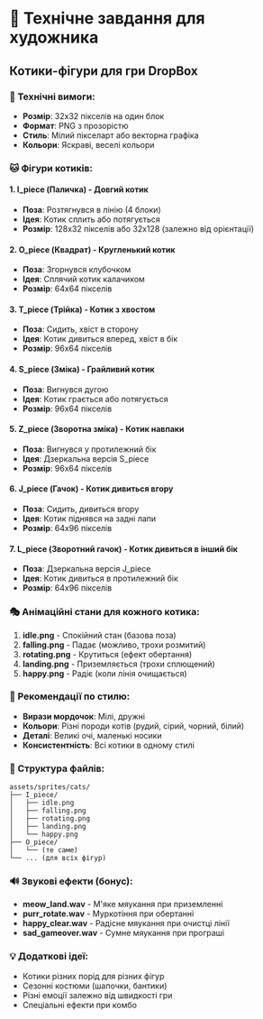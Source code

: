 # 🎨 Технічне завдання для художника

## Котики-фігури для гри DropBox

### 📐 Технічні вимоги:
- **Розмір**: 32x32 пікселів на один блок
- **Формат**: PNG з прозорістю
- **Стиль**: Мілий пікселарт або векторна графіка
- **Кольори**: Яскраві, веселі кольори

### 🐱 Фігури котиків:

#### 1. **I_piece** (Паличка) - Довгий котик
- **Поза**: Розтягнувся в лінію (4 блоки)
- **Ідея**: Котик сплить або потягується
- **Розмір**: 128x32 пікселів або 32x128 (залежно від орієнтації)

#### 2. **O_piece** (Квадрат) - Кругленький котик  
- **Поза**: Згорнувся клубочком
- **Ідея**: Сплячий котик калачиком
- **Розмір**: 64x64 пікселів

#### 3. **T_piece** (Трійка) - Котик з хвостом
- **Поза**: Сидить, хвіст в сторону
- **Ідея**: Котик дивиться вперед, хвіст в бік
- **Розмір**: 96x64 пікселів

#### 4. **S_piece** (Зміка) - Грайливий котик
- **Поза**: Вигнувся дугою
- **Ідея**: Котик грається або потягується
- **Розмір**: 96x64 пікселів

#### 5. **Z_piece** (Зворотна зміка) - Котик навпаки
- **Поза**: Вигнувся у протилежний бік
- **Ідея**: Дзеркальна версія S_piece
- **Розмір**: 96x64 пікселів

#### 6. **J_piece** (Гачок) - Котик дивиться вгору
- **Поза**: Сидить, дивиться вгору
- **Ідея**: Котик піднявся на задні лапи
- **Розмір**: 64x96 пікселів

#### 7. **L_piece** (Зворотний гачок) - Котик дивиться в інший бік
- **Поза**: Дзеркальна версія J_piece
- **Ідея**: Котик дивиться в протилежний бік
- **Розмір**: 64x96 пікселів

### 🎭 Анімаційні стани для кожного котика:

1. **idle.png** - Спокійний стан (базова поза)
2. **falling.png** - Падає (можливо, трохи розмитий)
3. **rotating.png** - Крутиться (ефект обертання)
4. **landing.png** - Приземляється (трохи сплющений)
5. **happy.png** - Радіє (коли лінія очищається)

### 🎨 Рекомендації по стилю:

- **Вирази мордочок**: Мілі, дружні
- **Кольори**: Різні породи котів (рудий, сірий, чорний, білий)
- **Деталі**: Великі очі, маленькі носики
- **Консистентність**: Всі котики в одному стилі

### 📁 Структура файлів:

```
assets/sprites/cats/
├── I_piece/
│   ├── idle.png
│   ├── falling.png
│   ├── rotating.png
│   ├── landing.png
│   └── happy.png
├── O_piece/
│   └── (те саме)
└── ... (для всіх фігур)
```

### 🔊 Звукові ефекти (бонус):

- **meow_land.wav** - М'яке мяукання при приземленні
- **purr_rotate.wav** - Муркотіння при обертанні
- **happy_clear.wav** - Радісне мяукання при очистці лінії
- **sad_gameover.wav** - Сумне мяукання при програші

### 💡 Додаткові ідеї:

- Котики різних порід для різних фігур
- Сезонні костюми (шапочки, бантики)
- Різні емоції залежно від швидкості гри
- Спеціальні ефекти при комбо
